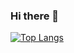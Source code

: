 ### Hi there 👋

[![Top Langs](https://github-readme-stats.vercel.app/api/top-langs/?username=hocdan&layout=compact)](https://github.com/anuraghazra/github-readme-stats)

<!--
**hocdan/hocdan** is a ✨ _special_ ✨ repository because its `README.md` (this file) appears on your GitHub profile.

Here are some ideas to get you started:

- 🔭 I’m currently working on ...
- 🌱 I’m currently learning ...
- 👯 I’m looking to collaborate on ...
- 🤔 I’m looking for help with ...
- 💬 Ask me about ...
- 📫 How to reach me: ...
- 😄 Pronouns: ...
- ⚡ Fun fact: ...
-->
